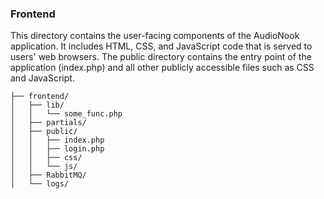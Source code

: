 ### Frontend
This directory contains the user-facing components of the AudioNook application. It includes HTML, CSS, and JavaScript code that is served to users' web browsers. The public directory contains the entry point of the application (index.php) and all other publicly accessible files such as CSS and JavaScript.
```
├── frontend/
│   ├── lib/
│   │   └── some_func.php
│   ├── partials/
│   ├── public/
│   │   ├── index.php
│   │   ├── login.php
│   │   ├── css/ 
│   │   └── js/
│   ├── RabbitMQ/
│   └── logs/
```
